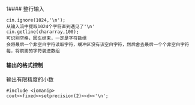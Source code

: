 1#### 整行输入
```
cin.ignore(1024,'\n');
从输入流中提取1024个字符直到遇见了'\n'
cin.getline(chararray,100);
可识别空格，回车结束，一定是字符数组
会将最后一个非空白字符读取字符，缓冲区没有该空白字符，然后舍去最后一个个非空白字符每，将前面的字符装进数组
```
#### 输出的格式控制
输出有限精度的小数
```
#include <iomanip>
cout<<fixed<<setprecision(2)<<d<<'\n';
```